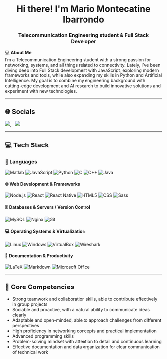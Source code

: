 <h1 align="center">Hi there! I'm Mario Montecatine Ibarrondo</h1>
<h3 align="center">Telecommunication Engineering student & Full Stack Developer</h3>

💻 **About Me**  
I’m a Telecommunication Engineering student with a strong passion for networking, systems, and all things related to connectivity. Lately, I’ve been diving deep into Full Stack development with JavaScript, exploring modern frameworks and tools, while also expanding my skills in Python and Artificial Intelligence. My goal is to combine my engineering background with cutting-edge development and AI research to build innovative solutions and experiment with new technologies.  

---

## 🌐 Socials
<a href="https://www.linkedin.com/in/mariomontecatine/" target="_blank">
  <img src="https://img.shields.io/badge/LinkedIn-0077B5.svg?style=for-the-badge&logo=linkedin&logoColor=white"/>
</a>&nbsp;&nbsp;
<a href="https://github.com/mariomontecatine" target="_blank">
  <img src="https://img.shields.io/badge/GitHub-181717.svg?style=for-the-badge&logo=github&logoColor=white"/>
</a>

---

## 💻 Tech Stack

### 🧠 Languages
![Matlab](https://img.shields.io/badge/MATLAB-0076A8.svg?style=for-the-badge&logo=mathworks&logoColor=white)
![JavaScript](https://img.shields.io/badge/JavaScript-F7DF1E.svg?style=for-the-badge&logo=javascript&logoColor=black)
![Python](https://img.shields.io/badge/Python-3776AB.svg?style=for-the-badge&logo=python&logoColor=white)
![C](https://img.shields.io/badge/C-A8B9CC.svg?style=for-the-badge&logo=c&logoColor=black)
![C++](https://img.shields.io/badge/C++-00599C.svg?style=for-the-badge&logo=cplusplus&logoColor=white)
![Java](https://img.shields.io/badge/Java-007396.svg?style=for-the-badge&logo=java&logoColor=white)

#### 🌐 Web Development & Frameworks
![Node.js](https://img.shields.io/badge/Node.js-339933.svg?style=for-the-badge&logo=node.js&logoColor=white)
![React](https://img.shields.io/badge/React-61DAFB.svg?style=for-the-badge&logo=react&logoColor=black)
![React Native](https://img.shields.io/badge/React%20Native-20232A.svg?style=for-the-badge&logo=react&logoColor=61DAFB)
![HTML5](https://img.shields.io/badge/HTML5-E34F26.svg?style=for-the-badge&logo=html5&logoColor=white)
![CSS](https://img.shields.io/badge/CSS3-663399.svg?style=for-the-badge&logo=css&logoColor=white)
![Sass](https://img.shields.io/badge/Sass-CC6699.svg?style=for-the-badge&logo=sass&logoColor=white)

#### 🗄 Databases & Servers / Version Control
![MySQL](https://img.shields.io/badge/MySQL-4479A1.svg?style=for-the-badge&logo=mysql&logoColor=white)
![Nginx](https://img.shields.io/badge/Nginx-009639.svg?style=for-the-badge&logo=nginx&logoColor=white)
![Git](https://img.shields.io/badge/Git-F05032.svg?style=for-the-badge&logo=git&logoColor=white)

#### 💻 Operating Systems & Virtualization
![Linux](https://img.shields.io/badge/Linux-FCC624.svg?style=for-the-badge&logo=linux&logoColor=black)
![Windows](https://img.shields.io/badge/Windows-0078D6.svg?style=for-the-badge&logo=windows&logoColor=white)
![VirtualBox](https://img.shields.io/badge/VirtualBox-183A61.svg?style=for-the-badge&logo=virtualbox&logoColor=white)
![Wireshark](https://img.shields.io/badge/Wireshark-1679A7.svg?style=for-the-badge&logo=wireshark&logoColor=white)

#### 📄 Documentation & Productivity
![LaTeX](https://img.shields.io/badge/LaTeX-008080.svg?style=for-the-badge&logo=latex&logoColor=white)
![Markdown](https://img.shields.io/badge/Markdown-000000.svg?style=for-the-badge&logo=markdown&logoColor=white)
![Microsoft Office](https://img.shields.io/badge/Microsoft_Office-D83B01.svg?style=for-the-badge&logo=microsoft-office&logoColor=white)

---

## 🧩 Core Competencies 
- Strong teamwork and collaboration skills, able to contribute effectively in group projects  
- Sociable and proactive, with a natural ability to communicate ideas clearly  
- Adaptable and open-minded, able to approach challenges from different perspectives  
- High proficiency in networking concepts and practical implementation  
- Advanced programming skills  
- Problem-solving mindset with attention to detail and continuous learning  
- Effective documentation and data organization for clear communication of technical work  
